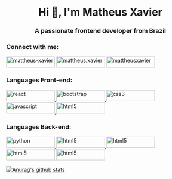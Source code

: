 <h1 align="center">Hi 👋, I'm Matheus Xavier</h1>
<h3 align="center">A passionate frontend developer from Brazil</h3>

<h3 align="left">Connect with me:</h3>
<p align="left">
  <a href="https://linkedin.com/in/mattheus-xavier" target="blank">
    <img align="center" src="https://img.shields.io/badge/LinkedIn-0077B5?style=for-the-badge&logo=linkedin&logoColor=white" alt="mattheus-xavier" height="30" width="130" />     </a>
  <a href="https://instagram.com/mattheus.xavier" target="blank">
    <img align="center" src="https://img.shields.io/badge/Instagram-E4405F?style=for-the-badge&logo=instagram&logoColor=white" alt="mattheus.xavier" height="30" width="130" />     </a>
  <a href="https://api.whatsapp.com/send?phone=+5527999265198" target="blank">
    <img align="center" src="https://img.shields.io/badge/WhatsApp-25D366?style=for-the-badge&logo=whatsapp&logoColor=white" alt="mattheusxavier" height="30" width="130" />
  </a>
</p>

<h3 align="left">Languages Front-end:</h3>
<p align="left">
<a href="https://reactjs.org/" target="_blank"> 
  <img src="https://img.shields.io/badge/React-20232A?style=for-the-badge&logo=react&logoColor=61DAFB" alt="react" height="30" width="130"/>
</a>
<a href="https://getbootstrap.com" target="_blank"> 
  <img src="https://img.shields.io/badge/Bootstrap-563D7C?style=for-the-badge&logo=bootstrap&logoColor=white" alt="bootstrap" height="30" width="130"/>
</a>
<a href="https://www.w3schools.com/css/" target="_blank"> 
  <img src="https://img.shields.io/badge/CSS3-1572B6?style=for-the-badge&logo=css3&logoColor=white" alt="css3" height="30" width="130"/>
</a>
<a href="https://developer.mozilla.org/en-US/docs/Web/JavaScript" target="_blank">
  <img src="https://img.shields.io/badge/JavaScript-F7DF1E?style=for-the-badge&logo=javascript&logoColor=black" alt="javascript" height="30" width="130"/>
</a>
<a href="https://www.w3.org/html/" target="_blank">
  <img src="https://img.shields.io/badge/HTML5-E34F26?style=for-the-badge&logo=html5&logoColor=white" alt="html5" height="30" width="130"/>
</a> 
</p>
<h3 align="left">Languages Back-end:</h3>
<p align="left">
<a href="https://www.w3.org/html/" target="_blank">
  <img src="https://img.shields.io/badge/Python-FFD43B?style=for-the-badge&logo=python&logoColor=darkgreen" alt="python" height="30" width="130"/>
</a>
<a href="https://www.w3.org/html/" target="_blank">
  <img src="https://img.shields.io/badge/HTML5-E34F26?style=for-the-badge&logo=html5&logoColor=white" alt="html5" height="30" width="130"/>
</a>
<a href="https://www.w3.org/html/" target="_blank">
  <img src="https://img.shields.io/badge/HTML5-E34F26?style=for-the-badge&logo=html5&logoColor=white" alt="html5" height="30" width="130"/>
</a>
<a href="https://www.w3.org/html/" target="_blank">
  <img src="https://img.shields.io/badge/HTML5-E34F26?style=for-the-badge&logo=html5&logoColor=white" alt="html5" height="30" width="130"/>
</a>
<a href="https://www.w3.org/html/" target="_blank">
  <img src="https://img.shields.io/badge/HTML5-E34F26?style=for-the-badge&logo=html5&logoColor=white" alt="html5" height="30" width="130"/>
</a>
  
  
  
  
  
  
  
  
  
  
  
  
  
  [![Anurag's github stats](https://github-readme-stats.vercel.app/api?username=mattheusxavier&count_private=true&show_icons=true&theme=dracula)](https://github.com/anuraghazra/github-readme-stats)
